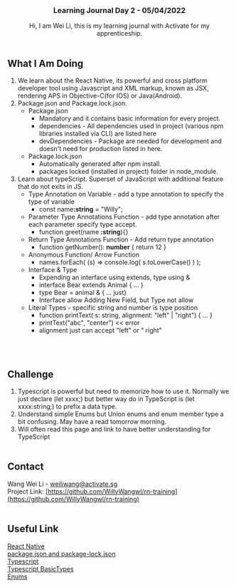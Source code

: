 
<br />
<div align="center">

  <h3 align="center">Learning Journal Day 2 - 05/04/2022</h3>

  <p align="center">
    Hi, I am Wei Li, this is my learning journal with Activate for my apprenticeship. 
    <br /><br />
  </p>
</div>


<!-- What I Am Doing -->
## What I Am Doing
<oL>
  <li>
    We learn about the React Native, its powerful and cross platform developer tool using Javascript and XML markup, known as JSX, rendering APS in Objective-C(for IOS) or Java(Android).
  </li>
  <li>
    Package.json and Package.lock.json.
    <ul>
      <li>
        Package.json
        <ul>
          <li>Mandatory and it contains basic information for every project.</li>
          <li>dependencies - All dependencies used in project (various npm libraries installed via CLI) are listed here</li>
          <li>devDependencies - Package are needed for development and doesn't need for production listed in here.</li>
        </ul>
      </li>
      <li>  
        Package.lock.json
        <ul>
          <li>Automatically generated after npm install.</li>
          <li>packages locked (installed in project) folder in node_module.</li>
        </ul>
      </li>
    </ul>
  </li>
  <li>    
    Learn about typeScript. Superset of JavaScript with additional feature that do not exits in JS.
    <ul>
      <li>
        Type Annotation on Variable - add a type annotation to specify the type of variable 
        <ul>
          <li>const name<b>:string</b> = "Willy";</li>
        </ul>
      </li>
      <li>
        Parameter Type Annotations Function - add type annotation after each parameter specify type accept.
        <ul>
          <li>function greet(name <b>:string</b>){} </li>
        </ul>
      </li>
      <li>
        Return Type Annotations Function - Add return type annotation 
        <ul>
          <li>function getNumber(): <b>number</b> { return 12 } </li>
        </ul>
      </li>
      <li>
        Anonymous Function/ Arrow Function
        <ul>
          <li>names.forEach( (s) => console.log( s.toLowerCase() ) ); </li>
        </ul>
      </li>
      <li>
        Interface & Type
        <ul>
          <li>Expending an interface using extends, type using &</li>
          <li>interface Bear extends Animal { ... }</li>
          <li>type Bear = animal & { ... just}
          <li>Interface allow Adding New Field, but Type not allow</li>
        </ul>
      </li>
      <li>
        Literal Types - specific string and number is type position
        <ul>
          <li>function printText( s: string, alignment: "left" | "right") { ... }</li>
          <li>printText("abc", "center") << error </li>
          <li>alignment just can accept "left" or " right"</li>
        </ul>
      </li>
    </ul>
  </li>
</ol>
<br /><br />


<!-- Challenge -->
## Challenge
1. Typescript is powerful but need to memorize how to use it. Normally we just declare (let xxxx;) but better way do in TypeScript is (let xxxx:string;) to prefix a data type.
2. Understand simple Enums but Union enums and enum member type a bit confusing. May have a read tomorrow morning.
3. Will often read this page and link to have better understanding for TypeScript 
<br /><br />



<!-- CONTACT -->
## Contact

Wang Wei Li - weiliwang@activate.sg<br />
Project Link: [https://github.com/WillyWangwl/rn-training](https://github.com/WillyWangwl/rn-training)
<br /><br />

<!-- Useful Link -->
## Useful Link
[React Native](https://www.oreilly.com/library/view/learning-react-native/9781491929049/ch01.html)<br />
[package.json and package-lock.json](https://dev.to/naveenchandar/package-json-file-explained-b94)<br />
[Typescript](https://www.freecodecamp.org/news/learn-typescript-basics/)<br />
[Typescript BasicTypes](https://www.typescriptlang.org/docs/handbook/2/everyday-types.html)<br />
[Enums](https://www.typescriptlang.org/docs/handbook/enums.html)<br />

